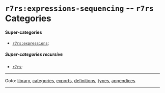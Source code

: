 

<a id='category__r7rs__r7rs_3a_expressions-sequencing'></a>

# `r7rs:expressions-sequencing` -- `r7rs` Categories


<a id='category__r7rs__r7rs_3a_expressions-sequencing__super-categories'></a>

#### Super-categories

 * [`r7rs:expressions`](../../r7rs/categories/r7rs_3a_expressions.md#category__r7rs__r7rs_3a_expressions);


<a id='category__r7rs__r7rs_3a_expressions-sequencing__super-categories-recursive'></a>

##### Super-categories recursive

 * [`r7rs`](../../r7rs/categories/r7rs.md#category__r7rs__r7rs);

----

Goto: [library](../../r7rs/_index.md#library__r7rs), [categories](../../r7rs/categories/_index.md#toc__r7rs__categories), [exports](../../r7rs/exports/_index.md#toc__r7rs__exports), [definitions](../../r7rs/definitions/_index.md#toc__r7rs__definitions), [types](../../r7rs/types/_index.md#toc__r7rs__types), [appendices](../../r7rs/appendices/_index.md#toc__r7rs__appendices).

----

